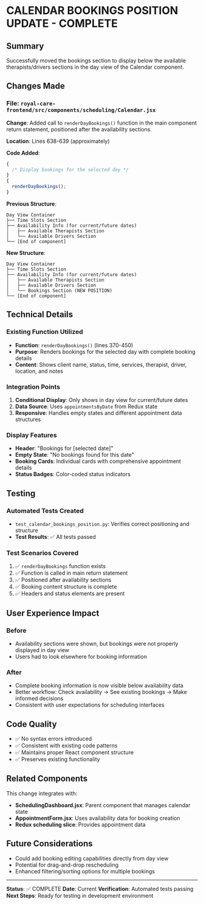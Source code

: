 # CALENDAR BOOKINGS POSITION UPDATE - COMPLETE

## Summary

Successfully moved the bookings section to display below the available therapists/drivers sections in the day view of the Calendar component.

## Changes Made

### File: `royal-care-frontend/src/components/scheduling/Calendar.jsx`

**Change**: Added call to `renderDayBookings()` function in the main component return statement, positioned after the availability sections.

**Location**: Lines 638-639 (approximately)

**Code Added**:

```jsx
{
  /* Display bookings for the selected day */
}
{
  renderDayBookings();
}
```

**Previous Structure**:

```
Day View Container
├── Time Slots Section
├── Availability Info (for current/future dates)
│   ├── Available Therapists Section
│   └── Available Drivers Section
└── [End of component]
```

**New Structure**:

```
Day View Container
├── Time Slots Section
├── Availability Info (for current/future dates)
│   ├── Available Therapists Section
│   ├── Available Drivers Section
│   └── Bookings Section (NEW POSITION)
└── [End of component]
```

## Technical Details

### Existing Function Utilized

- **Function**: `renderDayBookings()` (lines 370-450)
- **Purpose**: Renders bookings for the selected day with complete booking details
- **Content**: Shows client name, status, time, services, therapist, driver, location, and notes

### Integration Points

1. **Conditional Display**: Only shows in day view for current/future dates
2. **Data Source**: Uses `appointmentsByDate` from Redux state
3. **Responsive**: Handles empty states and different appointment data structures

### Display Features

- **Header**: "Bookings for [selected date]"
- **Empty State**: "No bookings found for this date"
- **Booking Cards**: Individual cards with comprehensive appointment details
- **Status Badges**: Color-coded status indicators

## Testing

### Automated Tests Created

- `test_calendar_bookings_position.py`: Verifies correct positioning and structure
- **Test Results**: ✅ All tests passed

### Test Scenarios Covered

1. ✅ `renderDayBookings` function exists
2. ✅ Function is called in main return statement
3. ✅ Positioned after availability sections
4. ✅ Booking content structure is complete
5. ✅ Headers and status elements are present

## User Experience Impact

### Before

- Availability sections were shown, but bookings were not properly displayed in day view
- Users had to look elsewhere for booking information

### After

- Complete booking information is now visible below availability data
- Better workflow: Check availability → See existing bookings → Make informed decisions
- Consistent with user expectations for scheduling interfaces

## Code Quality

- ✅ No syntax errors introduced
- ✅ Consistent with existing code patterns
- ✅ Maintains proper React component structure
- ✅ Preserves existing functionality

## Related Components

This change integrates with:

- **SchedulingDashboard.jsx**: Parent component that manages calendar state
- **AppointmentForm.jsx**: Uses availability data for booking creation
- **Redux scheduling slice**: Provides appointment data

## Future Considerations

- Could add booking editing capabilities directly from day view
- Potential for drag-and-drop rescheduling
- Enhanced filtering/sorting options for multiple bookings

---

**Status**: ✅ COMPLETE
**Date**: Current
**Verification**: Automated tests passing
**Next Steps**: Ready for testing in development environment
